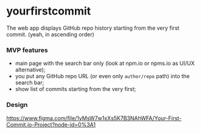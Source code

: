 # yourfirstcommit

The web app displays GitHub repo history starting from the very first commit. (yeah, in ascending order)

### MVP features

- main page with the search bar only (look at npm.io or npms.io as UI/UX alternative);
- you put any GitHub repo URL (or even only `author/repo` path) into the search bar;
- show list of commits starting from the very first;

### Design

https://www.figma.com/file/1yMsW7w1xXs5K7B3NAhWFA/Your-First-Commit.io-Project?node-id=0%3A1
